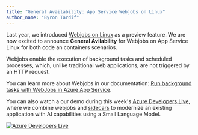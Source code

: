 ```yaml
---
title: "General Availability: App Service Webjobs on Linux"
author_name: "Byron Tardif"
---
```


Last year, we introduced [Webjobs on Linux](https://azure.github.io/AppService/2024/04/04/Public-Preview-Sidecars-Webjobs.html)  as a preview feature.  We are now excited to announce **General Avilability** for Webjobs on App Service Linux for both  code an containers scenarios.

Webjobs enable the execution of background tasks and scheduled processes, which, unlike traditional web applications, are not triggered by an HTTP request.

You can learn more about Webjobs in our documentation: [Run background tasks with WebJobs in Azure App Service](https://learn.microsoft.com/en-us/azure/app-service/webjobs-create?tabs=linuxcode).

You can also watch a our demo during this week's [Azure Developers Live](https://www.youtube.com/watch?v=ZP5NjMAzKPg), where we combine webjobs and  [sidecars](https://azure.github.io/AppService/2025/03/19/phi-sidecar-extension.html) to modernize an existing application with AI capabilities using a Small Language Model.

[![Azure Developers Live](https://img.youtube.com/vi/ZP5NjMAzKPg/hqdefault.jpg)](https://www.youtube.com/watch?v=ZP5NjMAzKPg)